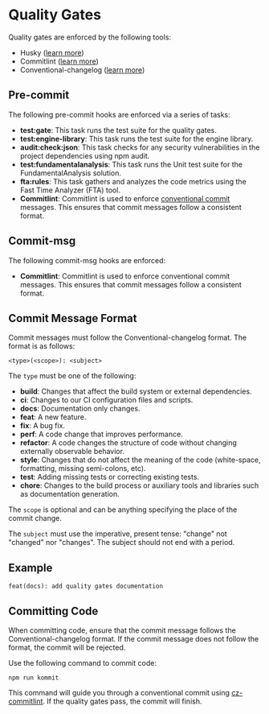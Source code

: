 # Quality Gates

Quality gates are enforced by the following tools:

- Husky ([learn more](https://typicode.github.io/husky/))
- Commitlint ([learn more](https://commitlint.js.org/))
- Conventional-changelog ([learn more](https://github.com/conventional-changelog/conventional-changelog))

## Pre-commit

The following pre-commit hooks are enforced via a series of tasks:

- **test:gate**: This task runs the test suite for the quality gates.
- **test:engine-library**: This task runs the test suite for the engine library.
- **audit:check:json**: This task checks for any security vulnerabilities in the project dependencies using npm audit.
- **test:fundamentalanalysis**: This task runs the Unit test suite for the FundamentalAnalysis solution.
- **fta:rules**: This task gathers and analyzes the code metrics using the Fast Time Analyzer (FTA) tool.
- **Commitlint**: Commitlint is used to enforce [conventional commit](https://www.conventionalcommits.org/en/v1.0.0/) messages. This ensures that commit messages follow a consistent format.

## Commit-msg

The following commit-msg hooks are enforced:

- **Commitlint**: Commitlint is used to enforce conventional commit messages. This ensures that commit messages follow a consistent format.

## Commit Message Format

Commit messages must follow the Conventional-changelog format. The format is as follows:

```plaintext
<type>(<scope>): <subject>
```

The `type` must be one of the following:

- **build**: Changes that affect the build system or external dependencies.
- **ci**: Changes to our CI configuration files and scripts.
- **docs**: Documentation only changes.
- **feat**: A new feature.
- **fix**: A bug fix.
- **perf**: A code change that improves performance.
- **refactor**: A code changes the structure of code without changing externally observable behavior.
- **style**: Changes that do not affect the meaning of the code (white-space, formatting, missing semi-colons, etc).
- **test**: Adding missing tests or correcting existing tests.
- **chore**: Changes to the build process or auxiliary tools and libraries such as documentation generation.

The `scope` is optional and can be anything specifying the place of the commit change.

The `subject` must use the imperative, present tense: "change" not "changed" nor "changes". The subject should not end with a period.

## Example

```plaintext
feat(docs): add quality gates documentation
```

## Committing Code

When committing code, ensure that the commit message follows the Conventional-changelog format. If the commit message does not follow the format, the commit will be rejected.

Use the following command to commit code:

```nodejs
npm run kommit
```

This command will guide you through a conventional commit using [cz-commitlint](https://github.com/conventional-changelog/commitlint). If the quality gates pass, the commit will finish.